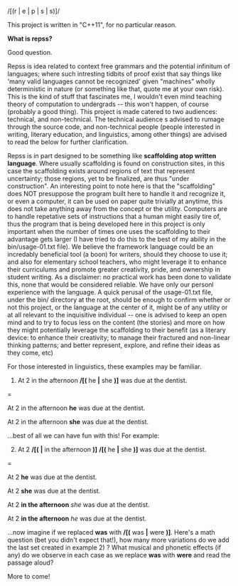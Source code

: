 /[(r | e | p | s | s)]/

This project is written in "C++11", for no particular reason.

**What is repss?**

  Good question.

  Repss is idea related to context free grammars and the potential infinitum of languages; where such intresting tidbits
  of proof exist that say things like 'many valid languages cannot be recognized' given "machines" wholly deterministic in nature
  (or something like that, quote me at your own risk). This is the kind of stuff that fascinates me, I wouldn't even mind teaching theory 
  of computation to undergrads -- this won't happen, of course (probably a good thing). This project is made catered to two audiences: technical,
  and non-technical. The technical audience s advised to rumage through the source code, and non-technical people (people interested in writing,
  literary education, and linguistics, among other things) are advised to read the below for further clarification.
    
    
  Repss is in part designed to be something like **scaffolding atop written language**. Where usually scaffolding is found on construction sites, in this case
  the scaffolding exists around regions of text that represent uncertainty; those regions, yet to be finalized, are thus "under construction". An interesting
  point to note here is that the "scaffolding" does NOT presuppose the program built here to handle it and recognize it, or even a computer, it
  can be used on paper quite trivially at anytime, this does not take anything away from the concept or the utility. Computers are to handle repetative
  sets of instructions that a human might easily tire of, thus the program that is being developed here in this project is only important when the number of times
  one uses the scaffolding to their advantage gets larger (I have tried to do this to the best of my ability in the bin/usage-01.txt file).  We believe the
  framework language could be an incredably beneficial tool (a boon) for writers, should they choose to use it; and also for elementary school teachers, who might 
  leverage it to enhance their curriculums and promote greater creativity, pride, and ownership in student writing. As a disclaimer: no practical work has been done
  to validate this, none that would be considered reliable. We have only our personl experience with the language. A quick perusal of the usage-01.txt file, under the
  bin/ directory at the root, should be enough to confirm whether or not this project, or the language at the center of it, might be of any utility or at all relevant
  to the inquisitive individual -- one is advised to keep an open mind and to try to focus less on the content (the stories) and more on how they might potentially leverage
  the scaffolding to their benefit (as a literary device: to enhance their creativity; to manage their fractured and non-linear thinking patterns; and better represent, explore,
  and refine their ideas as they come, etc) 
  
  For those interested in linguistics, these examples may be familiar.
  
  1) At 2 in the afternoon **/[(** he **|** she **)]** was due at the dentist.
  
  =
  
  At 2 in the afternoon **he** was due at the dentist.

  At 2 in the afternoon **she** was due at the dentist.
  
  ...best of all we can have fun with this! For example:
  
  2) At 2 **/[(** **|** in the afternoon **)]** **/[(** he **|** she **)]** was due at the dentist.

  =
  
  At 2 **he** was due at the dentist.

  At 2 **she** was due at the dentist.
  
  At 2 **in the afternoon** *she* was due at the dentist.
  
  At 2 **in the afternoon** *he* was due at the dentist.
  
  ...now imagine if we replaced **was** with **/[(** was **|** were **)]**. Here's a math question (bet you didn't expect that!), how many more variations do we add the last set created in example 2) ?
  What musical and phonetic effects (if any) do we observe in each case as we replace **was** with **were** and read the passage aloud?
  
  More to come!



